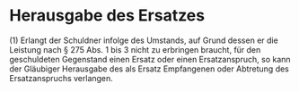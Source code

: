 # Herausgabe des Ersatzes

(1) Erlangt der Schuldner infolge des Umstands, auf Grund dessen er die Leistung nach § 275 Abs. 1 bis 3 nicht zu erbringen braucht, für den geschuldeten Gegenstand einen Ersatz oder einen Ersatzanspruch, so kann der Gläubiger Herausgabe des als Ersatz Empfangenen oder Abtretung des Ersatzanspruchs verlangen.